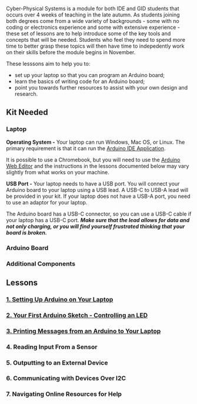 Cyber-Physical Systems is a module for both IDE and GID students that occurs over 4 weeks of teaching in the late autumn. As students joining both degrees come from a wide variety of backgrounds - some with no coding or electronics experience and some with extensive experience - these set of lessons are to help introduce some of the key tools and concepts that will be needed. Students who feel they need to spend more time to better grasp these topics will then have time to indepedently work on their skills before the module begins in November.

These lesssons aim to help you to: 
* set up your laptop so that you can program an Arduino board;
* learn the basics of writing code for an Arduino board;
* point you towards further resources to assist with your own design and research.

## Kit Needed
### Laptop
**Operating System -** Your laptop can run Windows, Mac OS, or Linux. The primary requirement is that it can run the [Arduino IDE Application](https://www.arduino.cc/en/software).

It is possible to use a Chromebook, but you will need to use the [Arduino Web Editor](https://create.arduino.cc/editor/) and the instructions in the lessons documented below may vary slightly from what works on your machine.

**USB Port -** Your laptop needs to have a USB port. You will connect your Arduino board to your laptop using a USB lead. A USB-C to USB-A lead will be provided in your kit. If your laptop does not have a USB-A port, you need to use an adaptor for your laptop.

The Arduino board has a USB-C connector, so you can use a USB-C cable if your laptop has a USB-C port. **_Make sure that the lead allows for data and not only charging, or you will find yourself frustrated thinking that your board is broken._**


### Arduino Board

### Additional Components



## Lessons

### [1. Setting Up Arduino on Your Laptop](./Setting-Up-Arduino-on-Your-Laptop)

### [2. Your First Arduino Sketch - Controlling an LED](./Controlling-an-LED)

### [3. Printing Messages from an Arduino to Your Laptop](./Printing-Messages-from-an-Arduino-to-Your-Laptop)

### 4. Reading Input From a Sensor

### 5. Outputting to an External Device 

### 6. Communicating with Devices Over I2C

### 7. Navigating Online Resources for Help
